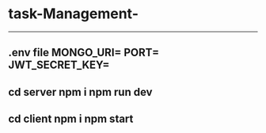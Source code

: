 ﻿# task-Management-
-------------------------------
 .env file
 MONGO_URI=
 PORT=
 JWT_SECRET_KEY=
 -------------------------------
cd server
npm i
npm run dev
--------------------------------
cd client
npm i
npm start
-------------------------------
